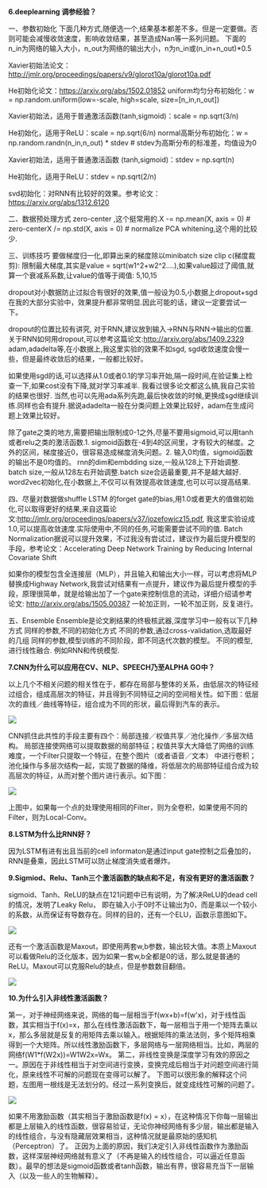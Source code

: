 **6.deeplearning 调参经验？**

一、参数初始化 下面几种方式,随便选一个,结果基本都差不多。但是一定要做。否则可能会减慢收敛速度，影响收敛结果，甚至造成Nan等一系列问题。 下面的n\_in为网络的输入大小，n\_out为网络的输出大小，n为n\_in或(n\_in+n\_out)\*0.5

Xavier初始法论文：http://jmlr.org/proceedings/papers/v9/glorot10a/glorot10a.pdf

He初始化论文：https://arxiv.org/abs/1502.01852 uniform均匀分布初始化：w = np.random.uniform(low=-scale, high=scale, size=\[n\_in,n\_out\])

Xavier初始法，适用于普通激活函数(tanh,sigmoid)：scale = np.sqrt(3/n)

He初始化，适用于ReLU：scale = np.sqrt(6/n) normal高斯分布初始化：w = np.random.randn(n\_in,n\_out) \* stdev # stdev为高斯分布的标准差，均值设为0

Xavier初始法，适用于普通激活函数 (tanh,sigmoid)：stdev = np.sqrt(n)

He初始化，适用于ReLU：stdev = np.sqrt(2/n)

svd初始化：对RNN有比较好的效果。参考论文：https://arxiv.org/abs/1312.6120

二、数据预处理方式 zero-center ,这个挺常用的.X -= np.mean(X, axis = 0) # zero-centerX /= np.std(X, axis = 0) # normalize PCA whitening,这个用的比较少.

三、训练技巧 要做梯度归一化,即算出来的梯度除以minibatch size clip c(梯度裁剪): 限制最大梯度,其实是value = sqrt(w1^2+w2^2….),如果value超过了阈值,就算一个衰减系系数,让value的值等于阈值: 5,10,15

dropout对小数据防止过拟合有很好的效果,值一般设为0.5,小数据上dropout+sgd在我的大部分实验中，效果提升都非常明显.因此可能的话，建议一定要尝试一下。

dropout的位置比较有讲究, 对于RNN,建议放到输入->RNN与RNN->输出的位置.关于RNN如何用dropout,可以参考这篇论文:http://arxiv.org/abs/1409.2329 adam,adadelta等,在小数据上,我这里实验的效果不如sgd, sgd收敛速度会慢一些，但是最终收敛后的结果，一般都比较好。

如果使用sgd的话,可以选择从1.0或者0.1的学习率开始,隔一段时间,在验证集上检查一下,如果cost没有下降,就对学习率减半. 我看过很多论文都这么搞,我自己实验的结果也很好. 当然,也可以先用ada系列先跑,最后快收敛的时候,更换成sgd继续训练.同样也会有提升.据说adadelta一般在分类问题上效果比较好，adam在生成问题上效果比较好。

除了gate之类的地方,需要把输出限制成0-1之外,尽量不要用sigmoid,可以用tanh或者relu之类的激活函数.1. sigmoid函数在-4到4的区间里，才有较大的梯度。之外的区间，梯度接近0，很容易造成梯度消失问题。2. 输入0均值，sigmoid函数的输出不是0均值的。 rnn的dim和embdding size,一般从128上下开始调整. batch size,一般从128左右开始调整.batch size合适最重要,并不是越大越好. word2vec初始化,在小数据上,不仅可以有效提高收敛速度,也可以可以提高结果.

四、尽量对数据做shuffle LSTM 的forget gate的bias,用1.0或者更大的值做初始化,可以取得更好的结果,来自这篇论文:http://jmlr.org/proceedings/papers/v37/jozefowicz15.pdf, 我这里实验设成1.0,可以提高收敛速度.实际使用中,不同的任务,可能需要尝试不同的值. Batch Normalization据说可以提升效果，不过我没有尝试过，建议作为最后提升模型的手段，参考论文：Accelerating Deep Network Training by Reducing Internal Covariate Shift

如果你的模型包含全连接层（MLP），并且输入和输出大小一样，可以考虑将MLP替换成Highway Network,我尝试对结果有一点提升，建议作为最后提升模型的手段，原理很简单，就是给输出加了一个gate来控制信息的流动，详细介绍请参考论文: http://arxiv.org/abs/1505.00387 一轮加正则，一轮不加正则，反复进行。

五、Ensemble Ensemble是论文刷结果的终极核武器,深度学习中一般有以下几种方式 同样的参数,不同的初始化方式 不同的参数,通过cross-validation,选取最好的几组 同样的参数,模型训练的不同阶段，即不同迭代次数的模型。 不同的模型,进行线性融合. 例如RNN和传统模型.

**7.CNN为什么可以应用在CV、NLP、SPEECH乃至ALPHA GO中？**

以上几个不相关问题的相关性在于，都存在局部与整体的关系，由低层次的特征经过组合，组成高层次的特征，并且得到不同特征之间的空间相关性。如下图：低层次的直线／曲线等特征，组合成为不同的形状，最后得到汽车的表示。

![](https://julyedu-img-public.oss-cn-beijing.aliyuncs.com/Public/Image/Question/1512808716_101.png)

CNN抓住此共性的手段主要有四个：局部连接／权值共享／池化操作／多层次结构。 局部连接使网络可以提取数据的局部特征；权值共享大大降低了网络的训练难度，一个Filter只提取一个特征，在整个图片（或者语音／文本） 中进行卷积；池化操作与多层次结构一起，实现了数据的降维，将低层次的局部特征组合成为较高层次的特征，从而对整个图片进行表示。如下图：

![](https://julyedu-img-public.oss-cn-beijing.aliyuncs.com/Public/Image/Question/1512808777_641.png)

上图中，如果每一个点的处理使用相同的Filter，则为全卷积，如果使用不同的Filter，则为Local-Conv。

**8.LSTM为什么比RNN好？**

因为LSTM有进有出且当前的cell informaton是通过input gate控制之后叠加的，RNN是叠乘，因此LSTM可以防止梯度消失或者爆炸。

**9.Sigmiod、Relu、Tanh三个激活函数的缺点和不足，有没有更好的激活函数？**

sigmoid、Tanh、ReLU的缺点在121问题中已有说明，为了解决ReLU的dead cell的情况，发明了Leaky Relu， 即在输入小于0时不让输出为0，而是乘以一个较小的系数，从而保证有导数存在。同样的目的，还有一个ELU，函数示意图如下。

![](https://julyedu-img-public.oss-cn-beijing.aliyuncs.com/Public/Image/Question/1512976776_132.jpg)

还有一个激活函数是Maxout，即使用两套w,b参数，输出较大值。本质上Maxout可以看做Relu的泛化版本，因为如果一套w,b全都是0的话，那么就是普通的ReLU。Maxout可以克服Relu的缺点，但是参数数目翻倍。

![](https://julyedu-img-public.oss-cn-beijing.aliyuncs.com/Public/Image/Question/1512976811_634.png)

**10.为什么引入非线性激活函数？**

第一，对于神经网络来说，网络的每一层相当于f(wx+b)=f(w'x)，对于线性函数，其实相当于f(x)=x，那么在线性激活函数下，每一层相当于用一个矩阵去乘以x，那么多层就是反复的用矩阵去乘以输入。根据矩阵的乘法法则，多个矩阵相乘得到一个大矩阵。所以线性激励函数下，多层网络与一层网络相当。比如，两层的网络f(W1\*f(W2x))=W1W2x=Wx。 第二，非线性变换是深度学习有效的原因之一。原因在于非线性相当于对空间进行变换，变换完成后相当于对问题空间进行简化，原来线性不可解的问题现在变得可以解了。 下图可以很形象的解释这个问题，左图用一根线是无法划分的。经过一系列变换后，就变成线性可解的问题了。

![](https://julyedu-img-public.oss-cn-beijing.aliyuncs.com/Public/Image/Question/1512979018_790.jpg)

如果不用激励函数（其实相当于激励函数是f(x) = x），在这种情况下你每一层输出都是上层输入的线性函数，很容易验证，无论你神经网络有多少层，输出都是输入的线性组合，与没有隐藏层效果相当，这种情况就是最原始的感知机（Perceptron）了。 正因为上面的原因，我们决定引入非线性函数作为激励函数，这样深层神经网络就有意义了（不再是输入的线性组合，可以逼近任意函数）。最早的想法是sigmoid函数或者tanh函数，输出有界，很容易充当下一层输入（以及一些人的生物解释）。
